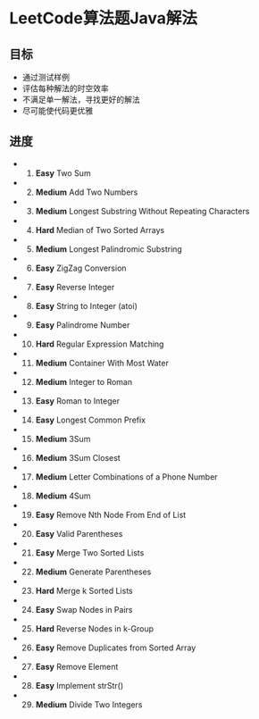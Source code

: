 # LeetCode算法题Java解法

## 目标
* 通过测试样例
* 评估每种解法的时空效率
* 不满足单一解法，寻找更好的解法
* 尽可能使代码更优雅

## 进度
* 1. **Easy** Two Sum
* 2. **Medium** Add Two Numbers
* 3. **Medium** Longest Substring Without Repeating Characters
* 4. **Hard** Median of Two Sorted Arrays
* 5. **Medium** Longest Palindromic Substring
* 6. **Easy** ZigZag Conversion
* 7. **Easy** Reverse Integer
* 8. **Easy** String to Integer (atoi)
* 9. **Easy** Palindrome Number
* 10. **Hard**  Regular Expression Matching
* 11. **Medium** Container With Most Water
* 12. **Medium** Integer to Roman
* 13. **Easy** Roman to Integer
* 14. **Easy** Longest Common Prefix
* 15. **Medium** 3Sum
* 16. **Medium** 3Sum Closest
* 17. **Medium** Letter Combinations of a Phone Number
* 18. **Medium** 4Sum
* 19. **Easy** Remove Nth Node From End of List
* 20. **Easy** Valid Parentheses
* 21. **Easy** Merge Two Sorted Lists
* 22. **Medium** Generate Parentheses
* 23. **Hard** Merge k Sorted Lists
* 24. **Easy** Swap Nodes in Pairs
* 25. **Hard** Reverse Nodes in k-Group
* 26. **Easy** Remove Duplicates from Sorted Array
* 27. **Easy** Remove Element
* 28. **Easy** Implement strStr()
* 29. **Medium** Divide Two Integers


